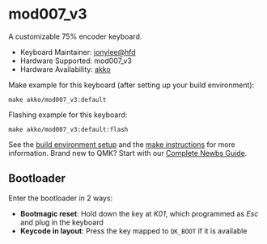# mod007_v3

A customizable 75% encoder keyboard.

* Keyboard Maintainer: [jonylee@hfd](https://github.com/jonylee1986)
* Hardware Supported: mod007_v3
* Hardware Availability: [akko](https://www.akkogear.com/)

Make example for this keyboard (after setting up your build environment):

    make akko/mod007_v3:default

Flashing example for this keyboard:

    make akko/mod007_v3:default:flash
    
See the [build environment setup](https://docs.qmk.fm/#/getting_started_build_tools) and the [make instructions](https://docs.qmk.fm/#/getting_started_make_guide) for more information. Brand new to QMK? Start with our [Complete Newbs Guide](https://docs.qmk.fm/#/newbs).

## Bootloader

Enter the bootloader in 2 ways:

* **Bootmagic reset**: Hold down the key at *K01*, which programmed as *Esc* and plug in the keyboard
* **Keycode in layout**: Press the key mapped to `QK_BOOT` if it is available
